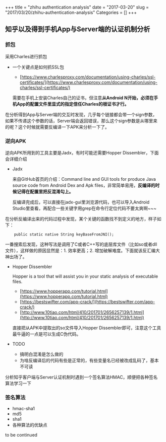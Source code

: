 +++
title = "zhihu authentication analysis"
date = "2017-03-20"
slug = "2017/03/20/zhihu-authentication-analysis"
Categories = []
+++

## 知乎以及得到手机App与Server端的认证机制分析

### 抓包

采用Charles进行抓包

- 一个关键点是如何抓SSL包
    - [https://www.charlesproxy.com/documentation/using-charles/ssl-certificates/](https://www.charlesproxy.com/documentation/using-charles/ssl-certificates/)

    需要在手机上安装Charles自己的证书，但注意**从Android N开始，必须在手机App的配置文件里显式的指定信任Charles的根证书才行。**

在分析得到App与Server端的交互时发现，几乎每个链接都会带一个sign参数，如果不传递这个参数的话，Server端会返回错误，那么这个sign参数是从哪里来的呢？这个时候就需要反编译一下APK来分析一下了。

### 逆向APK
逆向APK所用到的工具主要是Jadx，有时可能还需要Hopper Dissembler，下面会详细介绍

- Jadx

    来自GitHub首页的介绍：Command line and GUI tools for produce Java source code from Android Dex and Apk files，非常简单易用，**反编译的时候记得在配置里把反混淆勾上。**
    
    反编译完成后，可以直接在jadx-gui里浏览源代码，也可以导入Android Studio里查看，再配合一些关键字用grep在命令行定位代码不要太爽啊~~~
    
在分析反编译出来的代码过程中发现，某个关键的函数找不到定义的地方，样子如下：

        public static native String keyBaseFromJNI();
        
一番搜索后发现，这种写法是调用了C或者C++写的底层库文件（比如so或者dll文件），这样做的原因显然是：1. 效率更高；2. 增加破解难度。下面就该反汇编大神出场了。
    
- Hopper Dissembler

    Hopper is a tool that will assist you in your static analysis of executable files. 
    
    - [https://www.hopperapp.com/tutorial.html](https://www.hopperapp.com/tutorial.html)
    - [https://bestswifter.com/app-crack/](https://bestswifter.com/app-crack/)
    - [http://www.10tiao.com/html/410/201701/2656257139/1.html](http://www.10tiao.com/html/410/201701/2656257139/1.html)

    直接把从APK中提取出的so文件导入Hopper Dissembler即可，注意这个工具最牛逼的一点是可以生成C伪代码。
- TODO
    - 搞明白混淆是怎么做的
    - 为啥反编译后的代码有些是正常的，有些变量名已经被改成乱码了，基本不可读

分析知乎客户端与Server认证机制时遇到一个签名算法HMAC，顺便把各种签名算法学习一下

### 签名算法

- hmac-sha1
- md5
- sha1
- 各种算法的优缺点

to be continued

